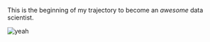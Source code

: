 This is the beginning of my trajectory to become an *_awesome_* data scientist.

![yeah](https://78.media.tumblr.com/1469dd06f88dd0e57bf8b128019f3bac/tumblr_owcy6b44HT1w5ioxwo6_400.gif)
